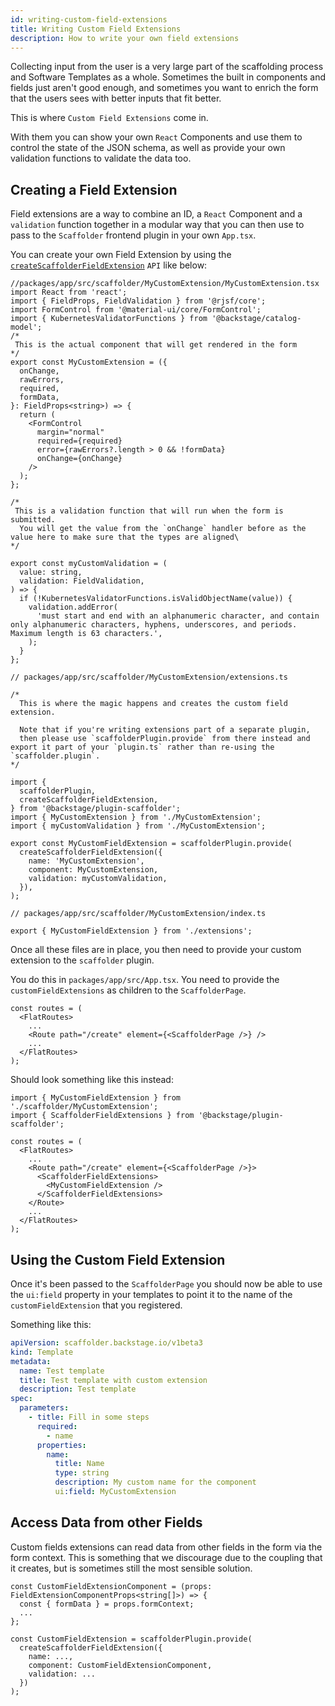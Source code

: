 ```yaml
---
id: writing-custom-field-extensions
title: Writing Custom Field Extensions
description: How to write your own field extensions
---
```


Collecting input from the user is a very large part of the scaffolding process
and Software Templates as a whole. Sometimes the built in components and fields
just aren't good enough, and sometimes you want to enrich the form that the
users sees with better inputs that fit better.

This is where `Custom Field Extensions` come in.

With them you can show your own `React` Components and use them to control the
state of the JSON schema, as well as provide your own validation functions to
validate the data too.

## Creating a Field Extension

Field extensions are a way to combine an ID, a `React` Component and a
`validation` function together in a modular way that you can then use to pass to
the `Scaffolder` frontend plugin in your own `App.tsx`.

You can create your own Field Extension by using the
[`createScaffolderFieldExtension`](https://backstage.io/docs/reference/plugin-scaffolder.createscaffolderfieldextension)
`API` like below:

```tsx
//packages/app/src/scaffolder/MyCustomExtension/MyCustomExtension.tsx
import React from 'react';
import { FieldProps, FieldValidation } from '@rjsf/core';
import FormControl from '@material-ui/core/FormControl';
import { KubernetesValidatorFunctions } from '@backstage/catalog-model';
/*
 This is the actual component that will get rendered in the form
*/
export const MyCustomExtension = ({
  onChange,
  rawErrors,
  required,
  formData,
}: FieldProps<string>) => {
  return (
    <FormControl
      margin="normal"
      required={required}
      error={rawErrors?.length > 0 && !formData}
      onChange={onChange}
    />
  );
};

/*
 This is a validation function that will run when the form is submitted.
  You will get the value from the `onChange` handler before as the value here to make sure that the types are aligned\
*/

export const myCustomValidation = (
  value: string,
  validation: FieldValidation,
) => {
  if (!KubernetesValidatorFunctions.isValidObjectName(value)) {
    validation.addError(
      'must start and end with an alphanumeric character, and contain only alphanumeric characters, hyphens, underscores, and periods. Maximum length is 63 characters.',
    );
  }
};
```

```tsx
// packages/app/src/scaffolder/MyCustomExtension/extensions.ts

/*
  This is where the magic happens and creates the custom field extension.

  Note that if you're writing extensions part of a separate plugin,
  then please use `scaffolderPlugin.provide` from there instead and export it part of your `plugin.ts` rather than re-using the `scaffolder.plugin`.
*/

import {
  scaffolderPlugin,
  createScaffolderFieldExtension,
} from '@backstage/plugin-scaffolder';
import { MyCustomExtension } from './MyCustomExtension';
import { myCustomValidation } from './MyCustomExtension';

export const MyCustomFieldExtension = scaffolderPlugin.provide(
  createScaffolderFieldExtension({
    name: 'MyCustomExtension',
    component: MyCustomExtension,
    validation: myCustomValidation,
  }),
);
```

```tsx
// packages/app/src/scaffolder/MyCustomExtension/index.ts

export { MyCustomFieldExtension } from './extensions';
```

Once all these files are in place, you then need to provide your custom
extension to the `scaffolder` plugin.

You do this in `packages/app/src/App.tsx`. You need to provide the
`customFieldExtensions` as children to the `ScaffolderPage`.

```tsx
const routes = (
  <FlatRoutes>
    ...
    <Route path="/create" element={<ScaffolderPage />} />
    ...
  </FlatRoutes>
);
```

Should look something like this instead:

```tsx
import { MyCustomFieldExtension } from './scaffolder/MyCustomExtension';
import { ScaffolderFieldExtensions } from '@backstage/plugin-scaffolder';

const routes = (
  <FlatRoutes>
    ...
    <Route path="/create" element={<ScaffolderPage />}>
      <ScaffolderFieldExtensions>
        <MyCustomFieldExtension />
      </ScaffolderFieldExtensions>
    </Route>
    ...
  </FlatRoutes>
);
```

## Using the Custom Field Extension

Once it's been passed to the `ScaffolderPage` you should now be able to use the
`ui:field` property in your templates to point it to the name of the
`customFieldExtension` that you registered.

Something like this:

```yaml
apiVersion: scaffolder.backstage.io/v1beta3
kind: Template
metadata:
  name: Test template
  title: Test template with custom extension
  description: Test template
spec:
  parameters:
    - title: Fill in some steps
      required:
        - name
      properties:
        name:
          title: Name
          type: string
          description: My custom name for the component
          ui:field: MyCustomExtension
```

## Access Data from other Fields

Custom fields extensions can read data from other fields in the form via the form context. This
is something that we discourage due to the coupling that it creates, but is sometimes still
the most sensible solution.

```tsx
const CustomFieldExtensionComponent = (props: FieldExtensionComponentProps<string[]>) => {
  const { formData } = props.formContext;
  ...
};

const CustomFieldExtension = scaffolderPlugin.provide(
  createScaffolderFieldExtension({
    name: ...,
    component: CustomFieldExtensionComponent,
    validation: ...
  })
);
```
